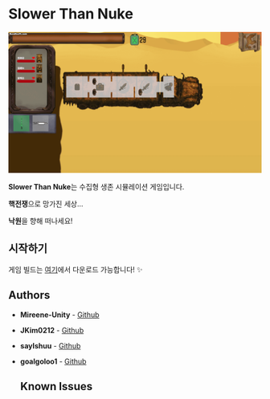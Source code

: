 # Slower Than Nuke

![GIF](preview1.gif) 


**Slower Than Nuke**는 수집형 생존 시뮬레이션 게임입니다.

**핵전쟁**으로 망가진 세상...

**낙원**을 향해 떠나세요!

## 시작하기

게임 빌드는 [여기](https://github.com/goalgoloo1/KJ3-W06/releases/tag/1.0.0)에서 다운로드 가능합니다! ✨

## Authors

*   **Mireene-Unity** - [Github](https://github.com/Mireene-Unity)
*   **JKim0212** - [Github](https://github.com/JKim0212)
*   **sayIshuu** - [Github](https://github.com/sayIshuu)
*   **goalgoloo1** - [Github](https://github.com/goalgoloo1)

    ## Known Issues
